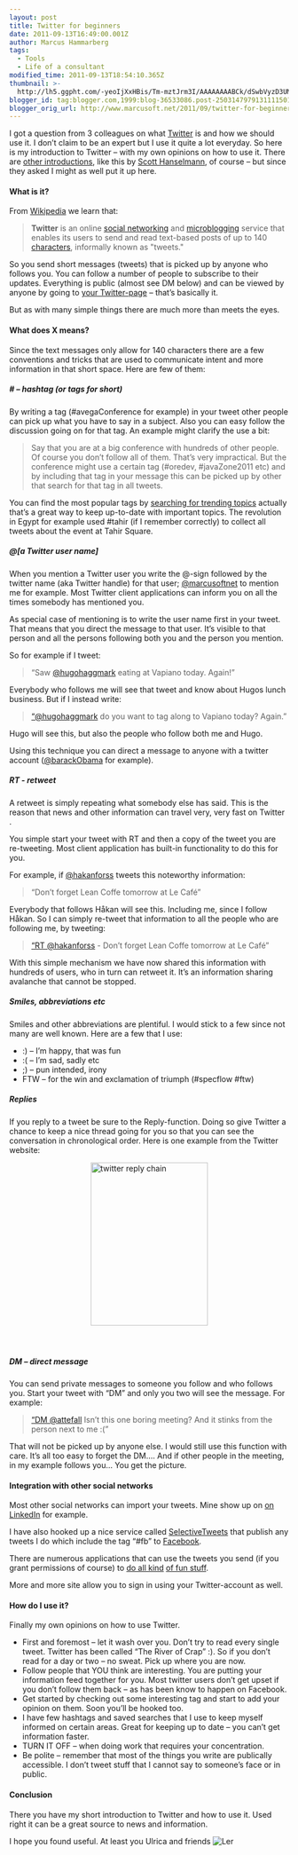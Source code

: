 ```yaml
---
layout: post
title: Twitter for beginners
date: 2011-09-13T16:49:00.001Z
author: Marcus Hammarberg
tags:
  - Tools
  - Life of a consultant
modified_time: 2011-09-13T18:54:10.365Z
thumbnail: >-
  http://lh5.ggpht.com/-yeoIjXxHBis/Tm-mztJrm3I/AAAAAAAABCk/dSwbVyzD3UM/s72-c/twitter%252520reply%252520chain_thumb%25255B4%25255D.png?imgmax=800
blogger_id: tag:blogger.com,1999:blog-36533086.post-2503147979131111501
blogger_orig_url: http://www.marcusoft.net/2011/09/twitter-for-beginners.html
---
```



I got a question from 3 colleagues on what
<a href="http://twitter.com" target="_blank">Twitter</a> is and how we
should use it. I don’t claim to be an expert but I use it quite a lot
everyday. So here is my introduction to Twitter – with my own opinions
on how to use it. There are <a
href="http://edweb.sdsu.edu/courses/edtec570/spring09/activities/opd/twitter.htm"
target="_blank">other introductions</a>, like this by <a
href="http://www.hanselman.com/blog/HowToTwitterFirstStepsAndATwitterGlossary.aspx"
target="_blank">Scott Hanselmann</a>, of course – but since they asked I
might as well put it up here.

#### What is it?

From <a href="http://en.wikipedia.org/wiki/Twitter"
target="_blank">Wikipedia</a> we learn that:

> **Twitter** is an online [social
> networking](http://en.wikipedia.org/wiki/Social_network_service) and
> [microblogging](http://en.wikipedia.org/wiki/Microblogging) service
> that enables its users to send and read text-based posts of up to 140
> [characters](http://en.wikipedia.org/wiki/Character_(computing)),
> informally known as "tweets."

So you send short messages (tweets) that is picked up by anyone who
follows you. You can follow a number of people to subscribe to their
updates. Everything is public (almost see DM below) and can be viewed by
anyone by going to
<a href="http://twitter.com/marcusoftnet" target="_blank">your
Twitter-page</a> – that’s basically it.

But as with many simple things there are much more than meets the eyes.

#### What does X means?

Since the text messages only allow for 140 characters there are a few
conventions and tricks that are used to communicate intent and more
information in that short space. Here are few of them:

##### \# – hashtag (or tags for short)

By writing a tag (#avegaConference for example) in your tweet other
people can pick up what you have to say in a subject. Also you can easy
follow the discussion going on for that tag. An example might clarify
the use a bit:

> Say that you are at a big conference with hundreds of other people. Of
> course you don’t follow all of them. That’s very impractical. But the
> conference might use a certain tag (#oredev, \#javaZone2011 etc) and
> by including that tag in your message this can be picked up by other
> that search for that tag in all tweets.

You can find the most popular tags by
<a href="http://trendistic.indextank.com/" target="_blank">searching for
trending topics</a> actually that’s a great way to keep up-to-date with
important topics. The revolution in Egypt for example used \#tahir (if I
remember correctly) to collect all tweets about the event at Tahir
Square.

##### @\[a Twitter user name\]

When you mention a Twitter user you write the @-sign followed by the
twitter name (aka Twitter handle) for that user;
<a href="http://twitter.com/marcusoftnet"
target="_blank">@marcusoftnet</a> to mention me for example. Most
Twitter client applications can inform you on all the times somebody has
mentioned you.

As special case of mentioning is to write the user name first in your
tweet. That means that you direct the message to that user. It’s visible
to that person and all the persons following both you and the person you
mention.

So for example if I tweet:

> “Saw <a href="http://twitter.com/hugohaggmark"
> target="_blank">@hugohaggmark</a> eating at Vapiano today. Again!”

Everybody who follows me will see that tweet and know about Hugos lunch
business. But if I instead write:

> [“@hugohaggmark](mailto:“@hugohaggmark) do you want to tag along to
> Vapiano today? Again.”

Hugo will see this, but also the people who follow both me and Hugo.

Using this technique you can direct a message to anyone with a twitter
account (<a href="http://twitter.com/#!/BarackObama"
target="_blank">@barackObama</a> for example).

##### RT - retweet

A retweet is simply repeating what somebody else has said. This is the
reason that news and other information can travel very, very fast on
Twitter .

You simple start your tweet with RT and then a copy of the tweet you are
re-tweeting. Most client application has built-in functionality to do
this for you.

For example, if <a href="http://twitter.com/#!/hakanforss"
target="_blank">@hakanforss</a> tweets this noteworthy information:

> “Don’t forget Lean Coffe tomorrow at Le Café”

Everybody that follows Håkan will see this. Including me, since I follow
Håkan. So I can simply re-tweet that information to all the people who
are following me, by tweeting:

> [“RT @hakanforss](mailto:“RT@hakanforss) - Don’t forget Lean Coffe
> tomorrow at Le Café”

With this simple mechanism we have now shared this information with
hundreds of users, who in turn can retweet it. It’s an information
sharing avalanche that cannot be stopped.

##### Smiles, abbreviations etc

Smiles and other abbreviations are plentiful. I would stick to a few
since not many are well known. Here are a few that I use:

- :) – I’m happy, that was fun
- :( – I’m sad, sadly etc
- ;) – pun intended, irony
- FTW – for the win and exclamation of triumph (#specflow \#ftw)

##### Replies

If you reply to a tweet be sure to the Reply-function. Doing so give
Twitter a chance to keep a nice thread going for you so that you can see
the conversation in chronological order. Here is one example from the
Twitter website:

[<img
src="http://lh5.ggpht.com/-yeoIjXxHBis/Tm-mztJrm3I/AAAAAAAABCk/dSwbVyzD3UM/twitter%252520reply%252520chain_thumb%25255B4%25255D.png?imgmax=800"
title="twitter reply chain"
style="background-image: none; border-bottom: 0px; border-left: 0px; padding-left: 0px; padding-right: 0px; display: block; float: none; margin-left: auto; border-top: 0px; margin-right: auto; border-right: 0px; padding-top: 0px"
data-border="0" width="211" height="294" alt="twitter reply chain" />](http://lh5.ggpht.com/-pEB0p9BmEBw/Tm-mzblgjNI/AAAAAAAABCg/Vu0mJIbSd-Y/s1600-h/twitter%252520reply%252520chain%25255B6%25255D.png)

####  

##### DM – direct message

You can send private messages to someone you follow and who follows you.
Start your tweet with “DM” and only you two will see the message. For
example:

> [“DM @attefall](mailto:“DM@attefall) Isn’t this one boring meeting?
> And it stinks from the person next to me :(”

That will not be picked up by anyone else. I would still use this
function with care. It’s all too easy to forget the DM…. And if other
people in the meeting, in my example follows you… You get the picture.

#### Integration with other social networks

Most other social networks can import your tweets. Mine show up on
<a href="http://www.linkedin.com" target="_blank">on LinkedIn</a> for
example.

I have also hooked up a nice service called
<a href="http://www.facebook.com/selectivetwitter"
target="_blank">SelectiveTweets</a> that publish any tweets I do which
include the tag “#fb” to
<a href="http://www.facebook.com/" target="_blank">Facebook</a>.

There are numerous applications that can use the tweets you send (if you
grant permissions of course) to
<a href="klout.com/#/marcusoftnet" target="_blank">do all kind</a>
<a href="http://twournal.com/" target="_blank">of fun stuff</a>.

More and more site allow you to sign in using your Twitter-account as
well.

#### How do I use it?

Finally my own opinions on how to use Twitter.

- First and foremost – let it wash over you. Don’t try to read every
    single tweet. Twitter has been called “The River of Crap” :). So if
    you don’t read for a day or two – no sweat. Pick up where you are
    now.
- Follow people that YOU think are interesting. You are putting your
    information feed together for you. Most twitter users don’t get
    upset if you don’t follow them back – as has been know to happen on
    Facebook.
- Get started by checking out some interesting tag and start to add
    your opinion on them. Soon you’ll be hooked too.
- I have few hashtags and saved searches that I use to keep myself
    informed on certain areas. Great for keeping up to date – you can’t
    get information faster.
- TURN IT OFF – when doing work that requires your concentration.
- Be polite – remember that most of the things you write are
    publically accessible. I don’t tweet stuff that I cannot say to
    someone’s face or in public.

#### Conclusion

There you have my short introduction to Twitter and how to use it. Used
right it can be a great source to news and information.

I hope you found useful. At least you Ulrica and friends <img
src="http://lh5.ggpht.com/-n4iRTeoulWI/Tm-m0GwpVEI/AAAAAAAABCo/1RwOSUj44fM/wlEmoticon-smile%25255B2%25255D.png?imgmax=800"
class="wlEmoticon wlEmoticon-smile"
style="border-bottom-style: none; border-left-style: none; border-top-style: none; border-right-style: none"
alt="Ler" />
